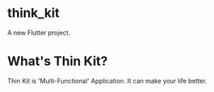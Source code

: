 # think_kit

A new Flutter project.

# What's Thin Kit?

Thin Kit is 'Multi-Functional' Application.
It can make your life better.
